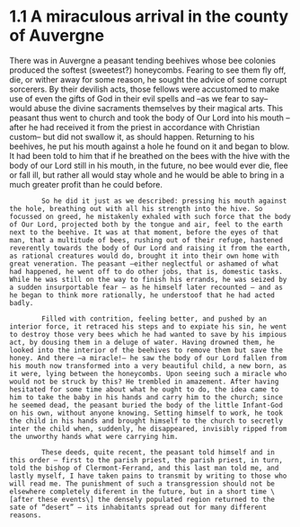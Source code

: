 # 1.1 A miraculous arrival in the county of Auvergne

There was in Auvergne a peasant tending beehives whose bee colonies produced the softest \(sweetest?\) honeycombs. Fearing to see them fly off, die, or wither away for some reason, he sought the advice of some corrupt sorcerers. By their devilish acts, those fellows were accustomed to make use of even the gifts of God in their evil spells and –as we fear to say– would abuse the divine sacraments themselves by their magical arts. This peasant thus went to church and took the body of Our Lord into his mouth –after he had received it from the priest in accordance with Christian custom– but did not swallow it, as should happen. Returning to his beehives, he put his mouth against a hole he found on it and began to blow. It had been told to him that if he breathed on the bees with the hive with the body of our Lord still in his mouth, in the future, no bee would ever die, flee or fall ill, but rather all would stay whole and he would be able to bring in a much greater profit than he could before.

            So he did it just as we described: pressing his mouth against the hole, breathing out with all his strength into the hive. So focussed on greed, he mistakenly exhaled with such force that the body of Our Lord, projected both by the tongue and air, feel to the earth next to the beehive. It was at that moment, before the eyes of that man, that a multitude of bees, rushing out of their refuge, hastened reverently towards the body of Our Lord and raising it from the earth, as rational creatures would do, brought it into their own home with great veneration. The peasant –either neglectful or ashamed of what had happened, he went off to do other jobs, that is, domestic tasks. While he was still on the way to finish his errands, he was seized by a sudden insurportable fear – as he himself later recounted – and as he began to think more rationally, he understoof that he had acted badly.

            Filled with contrition, feeling better, and pushed by an interior force, it retraced his steps and to expiate his sin, he went to destroy those very bees which he had wanted to save by his impious act, by dousing them in a deluge of water. Having drowned them, he looked into the interior of the beehives to remove them but save the honey. And there –a miracle!– he saw the body of our Lord fallen from his mouth now transformed into a very beautiful child, a new born, as it were, lying between the honeycombs. Upon seeing such a miracle who would not be struck by this? He trembled in amazement. After having hesitated for some time about what he ought to do, the idea came to him to take the baby in his hands and carry him to the church; since he seemed dead, the peasant buried the body of the little Infant-God on his own, without anyone knowing. Setting himself to work, he took the child in his hands and brought himself to the church to secretly inter the child when, suddenly, he disappeared, invisibly ripped from the unworthy hands what were carrying him. 

            These deeds, quite recent, the peasant told himself and in this order – first to the parish priest, the parish priest, in turn, told the bishop of Clermont-Ferrand, and this last man told me, and lastly myself, I have taken pains to transmit by writing to those who will read me. The punishment of such a transgression should not be elsewhere completely diferent in the future, but in a short time \[after these events\] the densely populated region returned to the sate of “desert” – its inhabitants spread out for many different reasons.

